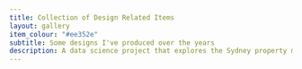 ```yaml
---
title: Collection of Design Related Items
layout: gallery 
item_colour: "#ee352e"
subtitle: Some designs I've produced over the years
description: A data science project that explores the Sydney property market across different suburbs using a dataset from Kaggle.
---
```

